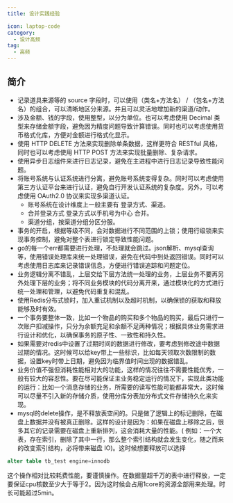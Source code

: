 ```yaml
---
title: 设计实践经验

icon: laptop-code
category:
  - 设计高频
tag:
  - 高频
---
```


## 简介

* 记录道具来源等的 source 字段时，可以使用（类名+方法名） / （包名+方法名）的组合，可以清晰地区分来源。并且可以灵活地增加新的渠道/动作。
* 涉及金额、钱的字段，使用整型，以分为单位。也可以考虑使用 Decimal 类型来存储金额字段，避免因为精度问题导致计算错误。同时也可以考虑使用货币格式化库，方便对金额进行格式化显示。
* 使用 HTTP DELETE 方法来实现删除单条数据，这样更符合 RESTful 风格，同时也可以考虑使用 HTTP POST 方法来实现批量删除、复杂请求。
* 使用异步日志组件来进行日志记录，避免在主进程中进行日志记录导致性能问题。
* 将账号系统与认证系统进行分离，避免账号系统变得复杂。同时可以考虑使用第三方认证平台来进行认证，避免自行开发认证系统的复杂度。另外，可以考虑使用
  OAuth2.0 协议来实现多渠道认证。
    * 账号系统在设计维度上一般主要有 登录方式、渠道。
    * 合并登录方式 登录方式以手机号为中心 合并。
    * 渠道分组，按渠道分组分区分服。
* 事务的开启，根据等级不同，会对数据进行不同范围的上锁；使用行级锁来实现事务控制，避免对整个表进行锁定导致性能问题。
* go的每一个err都需要进行处理，不处理就会跳过。json解析、mysql查询等，使用错误处理库来统一处理错误，避免在代码中到处返回错误。同时可以考虑使用日志库来记录错误信息，方便进行错误追踪和问题定位。
* 业务逻辑分离不错乱，上层交给下层方法统一处理的业务，上层业务不要再另外处理下层的业务；将不同业务模块的代码分离开来，通过模块化的方式进行统一处理和管理，以避免代码重复和混乱。
* 使用Redis分布式锁时，加入重试机制以及超时机制，以确保锁的获取和释放能够及时有效。
* 一个事务要整体一致，比如一个物品的购买和多个物品的购买，最后只进行一次账户扣减操作，只分为余额充足和余额不足两种情况；根据具体业务需求进行设计和优化，以确保事务的原子性、一致性和持久性。
* 如果需要对redis中设置了过期时间的数据进行修改，要考虑到修改途中数据过期的情况。这时候可以给key带上一些标识，比如每天领取次数限制的数据，设置key时带上日期，避免因为临界值时间出现的数据错乱。
* 业务价值不强但消耗性能相对大的功能，这样的情况往往不需要性能优秀，一般有较大的容忍性。要在尽可能保证主业务稳定运行的情况下，实现此类功能的运行：比如一个消息存储的业务，所需要的读写性能可能都非常大，这时候可以尽量不引入新的存储介质，使用分库分表加分布式文件存储持久化来实现。
* mysql的delete操作，是不释放表空间的。只是做了逻辑上的标记删除，在磁盘上数据并没有被真正删除。这样的设计是因为：如果在磁盘上移除之后，很多其它的记录需要在磁盘上重新排列，这会消耗大量的性能。(
例如：一个大表，存在索引，删除了其中一行，那么整个索引结构就会发生变化，随之而来的改变索引结构，必将带来磁盘 IO)。这时候想要释放可以选择

```sql
alter table tb_test engine=innodb
```

这个操作相对比较耗费性能，要谨慎操作。在数据量超千万的表中进行释放，一定要保证cpu核数至少大于等于2。因为这时候会占用1core的资源全部用来处理。时长可能超过5min。


